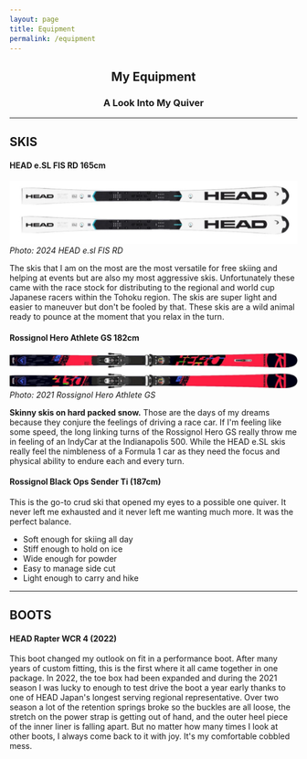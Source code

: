 ```yaml
---
layout: page
title: Equipment
permalink: /equipment
---
```


## <center>My Equipment</center>
### <center>A Look Into My Quiver</center>

***

## SKIS
####  HEAD e.SL FIS RD 165cm
![Photo of 2024 HEAD e.sl FIS RD 165cm skis](/assets/img/2024-head-wcr-sl.jpeg)
*Photo: 2024 HEAD e.sl FIS RD*

The skis that I am on the most are the most versatile for free skiing and helping at events but are also my most aggressive skis. Unfortunately these came with the race stock for distributing to the regional and world cup Japanese racers within the Tohoku region. The skis are super light and easier to maneuver but don't be fooled by that. These skis are a wild animal ready to pounce at the moment that you relax in the turn.

####  Rossignol Hero Athlete GS 182cm
![Photo of Rossignol Hero Athlete GS skis](/assets/img/2022-rossignol-gs.jpeg)
*Photo: 2021 Rossignol Hero Athlete GS*

**Skinny skis on hard packed snow.** Those are the days of my dreams because they conjure the feelings of driving a race car. If I'm feeling like some speed, the long linking turns of the Rossignol Hero GS really throw me in feeling of an IndyCar at the Indianapolis 500. While the HEAD e.SL skis really feel the nimbleness of a Formula 1 car as they need the focus and physical ability to endure each and every turn.

#### Rossignol Black Ops Sender Ti (187cm)

This is the go-to crud ski that opened my eyes to a possible one quiver. It never left me exhausted and it never left me wanting much more. It was the perfect balance.
* Soft enough for skiing all day
* Stiff enough to hold on ice
* Wide enough for powder
* Easy to manage side cut
* Light enough to carry and hike

***

## BOOTS
#### HEAD Rapter WCR 4 (2022)

This boot changed my outlook on fit in a performance boot. After many years of custom fitting, this is the first where it all came together in one package. In 2022, the toe box had been expanded and during the 2021 season I was lucky to enough to test drive the boot a year early thanks to one of HEAD Japan's longest serving regional representative. Over two season a lot of the retention springs broke so the buckles are all loose, the stretch on the power strap is getting out of hand, and the outer heel piece of the inner liner is falling apart. But no matter how many times I look at other boots, I always come back to it with joy. It's my comfortable cobbled mess.